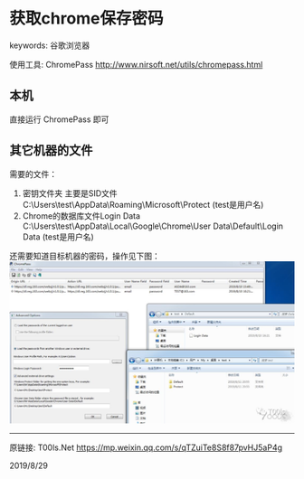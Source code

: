 # 获取chrome保存密码

keywords: 谷歌浏览器  

使用工具: ChromePass http://www.nirsoft.net/utils/chromepass.html  

## 本机
直接运行 ChromePass 即可  

## 其它机器的文件
需要的文件：  
1. 密钥文件夹 主要是SID文件  
  C:\Users\test\AppData\Roaming\Microsoft\Protect  (test是用户名)  
2. Chrome的数据库文件Login Data  
  C:\Users\test\AppData\Local\Google\Chrome\User Data\Default\Login Data  (test是用户名)  

还需要知道目标机器的密码，操作见下图：  
![ChromePass获取其它机器Chrome保存密码](images/ChromePass获取其它机器Chrome保存密码.jpeg)  


---
原链接: T00ls.Net https://mp.weixin.qq.com/s/qTZuiTe8S8f87pvHJ5aP4g  


2019/8/29  
